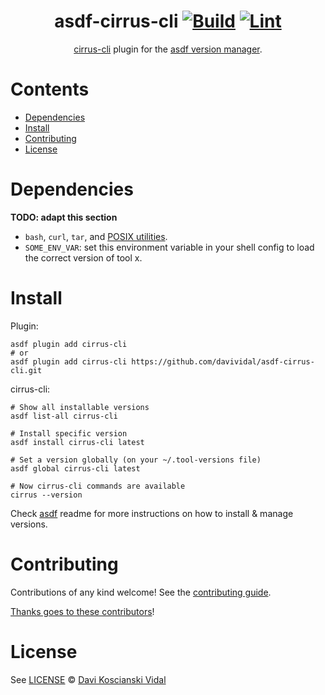 <div align="center">

# asdf-cirrus-cli [![Build](https://github.com/davividal/asdf-cirrus-cli/actions/workflows/build.yml/badge.svg)](https://github.com/davividal/asdf-cirrus-cli/actions/workflows/build.yml) [![Lint](https://github.com/davividal/asdf-cirrus-cli/actions/workflows/lint.yml/badge.svg)](https://github.com/davividal/asdf-cirrus-cli/actions/workflows/lint.yml)

[cirrus-cli](https://github.com/cirruslabs/cirrus-cli) plugin for the [asdf version manager](https://asdf-vm.com).

</div>

# Contents

- [Dependencies](#dependencies)
- [Install](#install)
- [Contributing](#contributing)
- [License](#license)

# Dependencies

**TODO: adapt this section**

- `bash`, `curl`, `tar`, and [POSIX utilities](https://pubs.opengroup.org/onlinepubs/9699919799/idx/utilities.html).
- `SOME_ENV_VAR`: set this environment variable in your shell config to load the correct version of tool x.

# Install

Plugin:

```shell
asdf plugin add cirrus-cli
# or
asdf plugin add cirrus-cli https://github.com/davividal/asdf-cirrus-cli.git
```

cirrus-cli:

```shell
# Show all installable versions
asdf list-all cirrus-cli

# Install specific version
asdf install cirrus-cli latest

# Set a version globally (on your ~/.tool-versions file)
asdf global cirrus-cli latest

# Now cirrus-cli commands are available
cirrus --version
```

Check [asdf](https://github.com/asdf-vm/asdf) readme for more instructions on how to
install & manage versions.

# Contributing

Contributions of any kind welcome! See the [contributing guide](contributing.md).

[Thanks goes to these contributors](https://github.com/davividal/asdf-cirrus-cli/graphs/contributors)!

# License

See [LICENSE](LICENSE) © [Davi Koscianski Vidal](https://github.com/davividal/)

